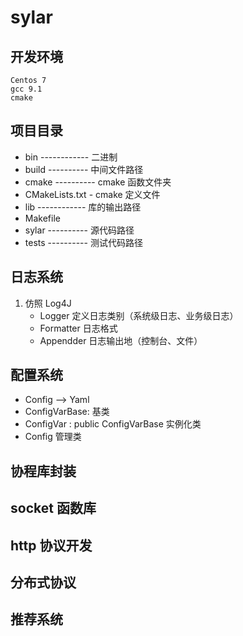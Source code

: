 # sylar

## 开发环境
    Centos 7
    gcc 9.1 
    cmake 

## 项目目录
- bin ------------ 二进制
- build ---------- 中间文件路径
- cmake ---------- cmake 函数文件夹
- CMakeLists.txt - cmake 定义文件
- lib ------------ 库的输出路径
- Makefile 
- sylar ---------- 源代码路径
- tests ---------- 测试代码路径

## 日志系统
1. 仿照 Log4J
   - Logger    定义日志类别（系统级日志、业务级日志）
   - Formatter 日志格式
   - Appendder 日志输出地（控制台、文件）

## 配置系统 
- Config  --> Yaml
- ConfigVarBase: 基类
- ConfigVar : public ConfigVarBase 实例化类
- Config 管理类 

## 协程库封装

## socket 函数库

## http 协议开发

## 分布式协议

## 推荐系统
